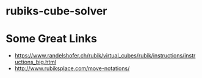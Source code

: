 # rubiks-cube-solver

# Some Great Links
* https://www.randelshofer.ch/rubik/virtual_cubes/rubik/instructions/instructions_big.html
* http://www.rubiksplace.com/move-notations/